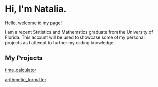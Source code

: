 # Hi, I'm Natalia.

Hello, welcome to my page!

I am a recent Statistics and Mathematics graduate from the University of Florida. This account will be used to showcase some of my personal projects as I attempt to further my coding knowledge.

## My Projects
[time_calculator](https://nprosado.github.io/time_calculator/)

[arithmetic_formatter](https://nprosado.github.io/arithmetic_formatter/)
